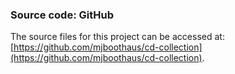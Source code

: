 ### Source code: GitHub

The source files for this project can be accessed at: [https://github.com/mjboothaus/cd-collection](https://github.com/mjboothaus/cd-collection).